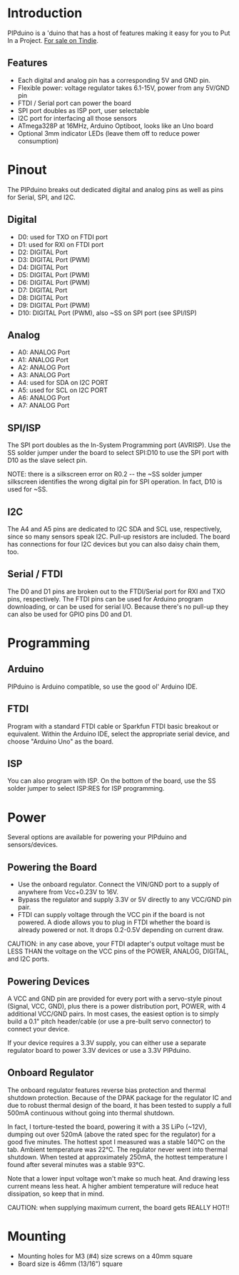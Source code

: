 # Introduction

PIPduino is a 'duino that has a host of features making it easy for you to Put In a Project. [For sale on Tindie](https://www.tindie.com/products/bot_thoughts/pipduino).

## Features

 * Each digital and analog pin has a corresponding 5V and GND pin.
 * Flexible power: voltage regulator takes 6.1-15V, power from any 5V/GND pin
 * FTDI / Serial port can power the board
 * SPI port doubles as ISP port, user selectable
 * I2C port for interfacing all those sensors 
 * ATmega328P at 16MHz, Arduino Optiboot, looks like an Uno board
 * Optional 3mm indicator LEDs (leave them off to reduce power consumption)

# Pinout
The PIPduino breaks out dedicated digital and analog pins as well as pins for Serial, SPI, and I2C.

## Digital
 * D0: used for TXO on FTDI port
 * D1: used for RXI on FTDI port
 * D2: DIGITAL Port
 * D3: DIGITAL Port (PWM)
 * D4: DIGITAL Port
 * D5: DIGITAL Port (PWM)
 * D6: DIGITAL Port (PWM)
 * D7: DIGITAL Port
 * D8: DIGITAL Port
 * D9: DIGITAL Port (PWM)
 * D10: DIGITAL Port (PWM), also ~SS on SPI port (see SPI/ISP)

## Analog
 * A0: ANALOG Port
 * A1: ANALOG Port
 * A2: ANALOG Port
 * A3: ANALOG Port
 * A4: used for SDA on I2C PORT
 * A5: used for SCL on I2C PORT
 * A6: ANALOG Port
 * A7: ANALOG Port

## SPI/ISP
The SPI port doubles as the In-System Programming port (AVRISP). Use the SS solder jumper under the board to select SPI:D10 to use the SPI port with D10 as the slave select pin.

NOTE: there is a silkscreen error on R0.2 -- the ~SS solder jumper silkscreen identifies the wrong digital pin for SPI operation. In fact, D10 is used for ~SS.

## I2C
The A4 and A5 pins are dedicated to I2C SDA and SCL use, respectively, since so many sensors speak I2C. Pull-up resistors are included. The board has connections for four I2C devices but you can also daisy chain them, too.

## Serial / FTDI
The D0 and D1 pins are broken out to the FTDI/Serial port for RXI and TXO pins, respectively. The FTDI pins can be used for Arduino program downloading, or can be used for serial I/O. Because there's no pull-up they can also be used for GPIO pins D0 and D1.

# Programming
## Arduino
PIPduino is Arduino compatible, so use the good ol' Arduino IDE.

## FTDI
Program with a standard FTDI cable or Sparkfun FTDI basic breakout or equivalent. Within the Arduino IDE, select the appropriate serial device, and choose "Arduino Uno" as the board.

## ISP
You can also program with ISP. On the bottom of the board, use the SS solder jumper to select ISP:RES for ISP programming.

# Power
Several options are available for powering your PIPduino and sensors/devices.

## Powering the Board
* Use the onboard regulator. Connect the VIN/GND port to a supply of anywhere from Vcc+0.23V to 16V.
* Bypass the regulator and supply 3.3V or 5V directly to any VCC/GND pin pair.
* FTDI can supply voltage through the VCC pin if the board is not powered. A diode allows you to plug in FTDI whether the board is already powered or not. It drops 0.2-0.5V depending on current draw. 

CAUTION: in any case above, your FTDI adapter's output voltage must be LESS THAN the voltage on the VCC pins of the POWER, ANALOG, DIGITAL, and I2C ports.

## Powering Devices
A VCC and GND pin are provided for every port with a servo-style pinout (Signal, VCC, GND), plus there is a power distribution port, POWER, with 4 additional VCC/GND pairs. In most cases, the easiest option is to simply build a 0.1" pitch header/cable (or use a pre-built servo connector) to connect your device.

If your device requires a 3.3V supply, you can either use a separate regulator board to power 3.3V devices or use a 3.3V PIPduino.

## Onboard Regulator
The onboard regulator features reverse bias protection and thermal shutdown protection. Because of the DPAK package for the regulator IC and due to robust thermal design of the board, it has been tested to supply a full 500mA continuous without going into thermal shutdown.

In fact, I torture-tested the board, powering it with a 3S LiPo (~12V), dumping out over 520mA (above the rated spec for the regulator) for a good five minutes. The hottest spot I measured was a stable 140°C on the tab. Ambient temperature was 22°C. The regulator never went into thermal shutdown. When tested at approximately 250mA, the hottest temperature I found after several minutes was a stable 93°C.

Note that a lower input voltage won't make so much heat. And drawing less current means less heat. A higher ambient temperature will reduce heat dissipation, so keep that in mind.

CAUTION: when supplying maximum current, the board gets REALLY HOT!!

# Mounting

* Mounting holes for M3 (#4) size screws on a 40mm square
* Board size is 46mm (13/16") square
